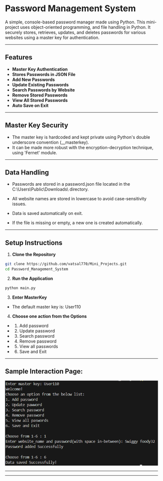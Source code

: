 # Password Management System

A simple, console-based password manager made using Python. This mini-project uses object-oriented programming, and file handling in Python. It securely stores, retrieves, updates, and deletes passwords for various websites using a master key for authentication.

---

## Features

- **Master Key Authentication**
- **Stores Passwords in JSON File**
- **Add New Passwords**
- **Update Existing Passwords**
- **Search Passwords by Website**
- **Remove Stored Passwords**
- **View All Stored Passwords**
- **Auto Save on Exit**

---

## Master Key Security

- The master key is hardcoded and kept private using Python's double underscore convention (__masterkey).
- It can be made more robust with the encryption-decryption technique, using 'Fernet' module.

---

## Data Handling

- Passwords are stored in a password.json file located in the C:\Users\Public\Downloads\ directory.

- All website names are stored in lowercase to avoid case-sensitivity issues.

- Data is saved automatically on exit.

- If the file is missing or empty, a new one is created automatically.

---

## Setup Instructions

1. **Clone the Repository**

```bash
git clone https://github.com/vatsal770/Mini_Projects.git
cd Password_Management_System
```
2. **Run the Application**
```bash
python main.py
```
3. **Enter MasterKey**

- The default master key is: User110

4. **Choose one action from the Options**

- 1. Add password  
- 2. Update password  
- 3. Search password  
- 4. Remove password  
- 5. View all passwords  
- 6. Save and Exit  

---

## Sample Interaction Page:

![Sample Run Screenshot](Sample_run.png)

---



---

